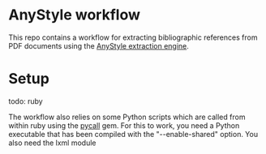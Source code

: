 # AnyStyle workflow

This repo contains a workflow for extracting bibliographic references from PDF
documents using the [AnyStyle extraction engine](https://github.com/inukshuk/anystyle).

# Setup

todo: ruby 

The workflow also relies on some Python scripts which are called from within ruby using the 
[pycall](https://github.com/mrkn/pycall.rb) gem. For this to work, you need a Python executable 
that has been compiled with the "--enable-shared" option. You also need the lxml module